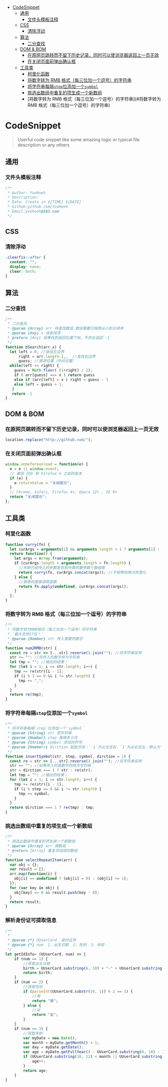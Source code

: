 <!-- TOC -->

- [CodeSnippet](#codesnippet)
  - [通用](#通用)
    - [文件头模板注释](#文件头模板注释)
  - [CSS](#css)
    - [清除浮动](#清除浮动)
  - [算法](#算法)
    - [二分查找](#二分查找)
  - [DOM & BOM](#dom--bom)
    - [在原网页跳转而不留下历史记录，同时可以使浏览器返回上一页无效](#在原网页跳转而不留下历史记录同时可以使浏览器返回上一页无效)
    - [在关闭页面前弹出确认框](#在关闭页面前弹出确认框)
  - [工具类](#工具类)
    - [柯里化函数](#柯里化函数)
    - [将数字转为 RMB 格式（每三位加一个逗号）的字符串](#将数字转为-rmb-格式每三位加一个逗号的字符串)
    - [将字符串每隔`step`位添加一个`symbol`](#将字符串每隔step位添加一个symbol)
    - [挑选出数组中重复的项生成一个新数组](#挑选出数组中重复的项生成一个新数组)
    - [将数字转为 RMB 格式（每三位加一个逗号）的字符串](#将数字转为 RMB 格式（每三位加一个逗号）的字符串)

<!-- /TOC -->

# CodeSnippet

> Userful code snippet like some amazing logic or typical file description or any others

## 通用

### 文件头模板注释

```js
/**
 * Author: YooHoeh
 * Description:
 * Date: Create in ${TIME} ${DATE}
 * Github:github.com/YooHoeh
 * Email:yoohoeh@163.com
 */
```

## CSS

### 清除浮动

```css
.clearfix::after {
  content: "";
  display: none;
  clear: both;
}
```

## 算法

### 二分查找

```js
/**
 * 二分查找
 * @param {Array} arr 待查找数组,数组需要已按照从小到大排序
 * @param {Any} x 待查找项
 * @return {Any} 如果找到返回位置下标，不存在返回`-1`
 */
function bSearch(arr,x) {
  let left = 0, //查找左边界
      right = arr.length-1,,  //查找右边界
      guess; //猜测位置（中间位置）
  while(left <= right) {
    guess = Math.floor( (1+right) / 2);
    if ( arr[guess] === x ) return guess
    else if (arr[left] > x ) right = guess - 1
    else left = guess + 1;
   }
   return -1
}
```

## DOM & BOM

### 在原网页跳转而不留下历史记录，同时可以使浏览器返回上一页无效

```js
location.replace("http://github.com/");
```

### 在关闭页面前弹出确认框

```js
window.onbeforeunload = function(e) {
  e = e || window.event;
  // 兼容 IE8 和 Firefox 4 之前的版本
  if (e) {
    e.returnValue = "关闭提示";
  }
  // Chrome, Safari, Firefox 4+, Opera 12+ , IE 9+
  return "关闭提示";
};
```

## 工具类

### 柯里化函数

```js
function curry(fn) {
  let curArgs = arguments[1] && arguments.length > 1 ? arguments[1] : []; //判断是否传入了参数
  return function() {
    let args = Array.from(arguments);
    if (curArgs.length + arguments.length < fn.length) {
      //判断已经传入的参数是否和所需的要参数个数相等
      return curry(fn, curArgs.concat(args)); //不相等则再次柯里化
    } else {
      //相等则直接调用函数
      return fn.apply(undefined, curArgs.concat(args));
    }
  };
}
```

### 将数字转为 RMB 格式（每三位加一个逗号）的字符串

```js
/**
 * 将数字转为RMB格式（每三位加一个逗号）的字符串
 * `最大支持17位！`
 * @param {Number} str 传入需要的数字
 */
function num2RMB(str) {
  const re = str => [...str].reverse().join(""); //将字符串反转
  str += ""; //将传入的数字转为字符串
  let tmp = ""; //输出的结果；
  for (let i = 1; i <= str.length; i++) {
    tmp += re(str)[i - 1];
    if (i % 3 == 0 && i != str.length) {
      tmp += ",";
    }
  }
  return re(tmp);
}
```

### 将字符串每隔`step`位添加一个`symbol`

```js
/**
 * 将字符串每隔`step`位添加一个`symbol`
 * @param {String} str 原字符串
 * @param {Number} step 每隔多少位
 * @param {String} symbol 添加的符号
 * @param {Number=} dirction 起始方向：`-1`为从左往右，`1`为从右往左，默认为`1`
 */
function insertSymbol(str, step, symbol, dirction = 1) {
  const re = str => [...str].reverse().join(""); //将字符串反转
  str += ""; //如果传入的是数字则转为字符串
  str = dirction === 1 ? str : re(str);
  let tmp = ""; //输出的结果；
  for (let i = 1; i <= str.length; i++) {
    tmp += re(str)[i - 1];
    if (i % step == 0 && i != str.length) {
      tmp += symbol;
    }
  }
  return dirction === 1 ? re(tmp) : tmp;
}
```

### 挑选出数组中重复的项生成一个新数组

```js
/**
 * 挑选出数组中重复的项生成一个新数组
 * @param {Array} arr 源数组
 * @return {Array} 重复项组成的数组
 */
function selectRepeatItem(arr) {
  var obj = {};
  var result = [];
  arr.map(function(i) {
    obj[i] == undefined ? (obj[i] = 0) : (obj[i] += 1);
  });
  for (var key in obj) {
    obj[key] == 0 && result.push(key - 0);
  }
  return result;
}
```

### 解析身份证可提取信息

```js
/**
 * 
 * @param {*} UUserCard  身份证号
 * @param {*} num  1、出生日期  2、性别  3、年龄
 */
let getIdInfo= (UUserCard, num) => {
    if (num == 1) {
        //获取出生日期
        birth = UUserCard.substring(6, 10) + "-" + UUserCard.substring(10, 12) + "-" + UUserCard.substring(12, 14);
        return birth;
    }
    if (num == 2) {
        //获取性别
        if (parseInt(UUserCard.substr(16, 1)) % 2 == 1) {
            //男
            return "男";
        } else {
            //女
            return "女";
        }
    }
    if (num == 3) {
        //获取年龄
        var myDate = new Date();
        var month = myDate.getMonth() + 1;
        var day = myDate.getDate();
        var age = myDate.getFullYear() - UUserCard.substring(6, 10) - 1;
        if (UUserCard.substring(10, 12) < month || UUserCard.substring(10, 12) == month && UUserCard.substring(12, 14) <= day) {
            age++;
        }
        return age;
    }
}
```

